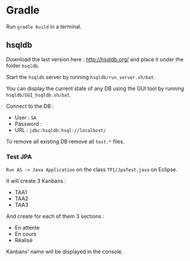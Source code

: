 # Gradle

Run ``gradle build`` in a terminal.

## hsqldb

Download the last version here : http://hsqldb.org/ and place it under the folder ``hsqldb``.

Start the ``hsqldb`` server by running ``hsqldb/run_server.sh/bat``.

You can display the current state of any DB using the GUI tool by running ``hsqldb/GUI_hsqldb.sh/bat``.

Connect to the DB :

- User : ``SA``
- Password : 
- URL : ``jdbc:hsqldb:hsql://localhost/``

To remove all existing DB remove all ``test.*`` files.

### Test JPA

``Run AS -> Java Application`` on the class ``TP1/JpaTest.java`` on Eclipse.

It will create 3 Kanbans :

- TAA1
- TAA2
- TAA3

And create for each of them 3 sections :

- En attente
- En cours
- Réalisé

Kanbans' name will be displayed in the console.
